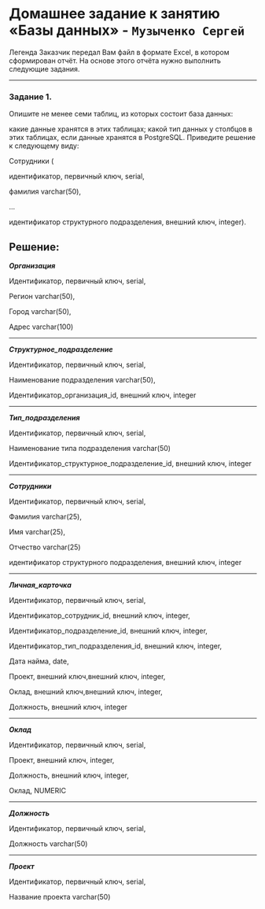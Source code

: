 # Домашнее задание к занятию «Базы данных» - `Музыченко Сергей`

Легенда Заказчик передал Вам файл в формате Excel, в котором сформирован отчёт.
На основе этого отчёта нужно выполнить следующие задания.

---

### Задание 1. 

Опишите не менее семи таблиц, из которых состоит база данных:

какие данные хранятся в этих таблицах;
какой тип данных у столбцов в этих таблицах, если данные хранятся в PostgreSQL.
Приведите решение к следующему виду:

Сотрудники (

идентификатор, первичный ключ, serial,

фамилия varchar(50),

...

идентификатор структурного подразделения, внешний ключ, integer).


Решение: 
---
***Организация***

Идентификатор, первичный ключ, serial,

Регион varchar(50),

Город varchar(50),

Адрес varchar(100)

---
***Структурное_подразделение***

Идентификатор, первичный ключ, serial,

Наименование подразделения varchar(50),

Идентификатор_организация_id, внешний ключ, integer

---
***Тип_подразделения***

Идентификатор, первичный ключ, serial,

Наименование типа подразделения varchar(50)

Идентификатор_структурное_подразделение_id, внешний ключ, integer

---
***Сотрудники***

Идентификатор, первичный ключ, serial,

Фамилия varchar(25),

Имя varchar(25),

Отчество varchar(25)

идентификатор структурного подразделения, внешний ключ, integer

---
***Личная_карточка***

Идентификатор, первичный ключ, serial,

Идентификатор_сотрудник_id, внешний ключ, integer,

Идентификатор_подразделение_id, внешний ключ, integer,

Идентификатор_тип_подразделения_id, внешний ключ, integer,

Дата найма, date,

Проект, внешний ключ,внешний ключ, integer,

Оклад, внешний ключ,внешний ключ, integer,

Должность, внешний ключ, integer

---
***Оклад***

Идентификатор, первичный ключ, serial,

Проект, внешний ключ, integer,

Должность, внешний ключ, integer,

Оклад, NUMERIC

---
***Должность***

Идентификатор, первичный ключ, serial,

Должность varchar(50)

---
***Проект***

Идентификатор, первичный ключ, serial,

Название проекта varchar(50)




